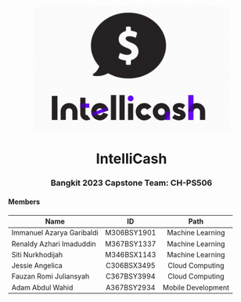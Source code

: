 <p align="center">
  <img align="center" width="400" src="logo intellicash.png" />
</p>
<h1 align="center"><i></i>IntelliCash</i></h1>

<h3 align="center">Bangkit 2023 Capstone Team: CH-PS506</h3>

#### Members
|            Name            |      ID        |       Path         |
| -------------------------- |:--------------:|:------------------:|
| Immanuel Azarya Garibaldi  | M306BSY1901    | Machine Learning   | 
| Renaldy Azhari Imaduddin   | M367BSY1337    | Machine Learning   | 
| Siti Nurkhodijah           | M346BSX1143    | Machine Learning   | 
| Jessie Angelica            | C306BSX3495    | Cloud Computing    | 
| Fauzan Romi Juliansyah     | C367BSY3994    | Cloud Computing    | 
| Adam Abdul Wahid           | A367BSY2934    | Mobile Development |    
